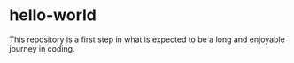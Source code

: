 # hello-world
This repository is a first step in what is expected to be a long and enjoyable journey in coding.
